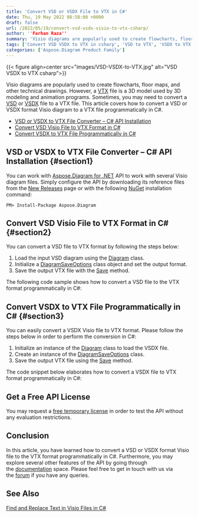 ```yaml
---
title: 'Convert VSD or VSDX File to VTX in C#'
date: Thu, 19 May 2022 08:58:00 +0000
draft: false
url: /2022/05/19/convert-vsd-vsdx-visio-to-vtx-csharp/
author: ''Farhan Raza''
summary: 'Visio diagrams are popularly used to create flowcharts, floor maps, and other technical drawings. However, a VTX file is a 3D model used by 3D modeling and animation programs. Sometimes, you may need to convert a VSD or VSDX file to a VTX file. This article covers how to **convert a VSD or VSDX format Visio diagram to a VTX file programmatically in C#.**'
tags: ['Convert VSD VSDX to VTX in csharp', 'VSD to VTX', 'VSDX to VTX', 'Visio to VTX File']
categories: ['Aspose.Diagram Product Family']
---
```




{{< figure align=center src="images/VSD-VSDX-to-VTX.jpg" alt="VSD VSDX to VTX csharp">}}


Visio diagrams are popularly used to create flowcharts, floor maps, and other technical drawings. However, a [VTX][1] file is a 3D model used by 3D modeling and animation programs. Sometimes, you may need to convert a [VSD][2] or [VSDX][3] file to a VTX file. This article covers how to convert a VSD or VSDX format Visio diagram to a VTX file programmatically in C#.

*   [VSD or VSDX to VTX File Converter – C# API Installation][4]
*   [Convert VSD Visio File to VTX Format in C#][5]
*   [Convert VSDX to VTX File Programmatically in C#][6]

## VSD or VSDX to VTX File Converter – C# API Installation {#section1}

You can work with [Aspose.Diagram for .NET][7] API to work with several Visio diagram files. Simply configure the API by downloading its reference files from the [New Releases][8] page or with the following [NuGet][9] installation command:

```
PM> Install-Package Aspose.Diagram
```

## Convert VSD Visio File to VTX Format in C# {#section2}

You can convert a VSD file to VTX format by following the steps below:

1.  Load the input VSD diagram using the [Diagram][10] class.
2.  Initialize a [DiagramSaveOptions][11] class object and set the output format.
3.  Save the output VTX file with the [Save][12] method.

The following code sample shows how to convert a VSD file to the VTX format programmatically in C#:



## Convert VSDX to VTX File Programmatically in C# {#section3}

You can easily convert a VSDX Visio file to VTX format. Please follow the steps below in order to perform the conversion in C#:

1.  Initialize an instance of the [Diagram][13] class to load the VSDX file.
2.  Create an instance of the [DiagramSaveOptions][14] class.
3.  Save the output VTX file using the [Save][15] method.

The code snippet below elaborates how to convert a VSDX file to VTX format programmatically in C#:



## Get a Free API License

You may request a [free temporary license][16] in order to test the API without any evaluation restrictions.

## Conclusion

In this article, you have learned how to convert a VSD or VSDX format Visio file to the VTX format programmatically in C#. Furthermore, you may explore several other features of the API by going through the [documentation][17] space. Please feel free to get in touch with us via the [forum][18] if you have any queries.

## See Also

[Find and Replace Text in Visio Files in C#][19]




[1]: https://docs.fileformat.com/visio/vtx/
[2]: https://docs.fileformat.com/visio/vsd/
[3]: https://docs.fileformat.com/visio/vsdx/
[4]: #section1
[5]: #section2
[6]: #section3
[7]: https://products.aspose.com/diagram/net/
[8]: https://downloads.aspose.com/diagram/net
[9]: https://www.nuget.org/packages/Aspose.Diagram/
[10]: https://apireference.aspose.com/diagram/net/aspose.diagram/diagram
[11]: https://apireference.aspose.com/diagram/net/aspose.diagram.saving/diagramsaveoptions
[12]: https://apireference.aspose.com/diagram/net/aspose.diagram/diagram/methods/save
[13]: https://apireference.aspose.com/diagram/net/aspose.diagram/diagram
[14]: https://apireference.aspose.com/diagram/net/aspose.diagram.saving/diagramsaveoptions
[15]: https://apireference.aspose.com/diagram/net/aspose.diagram/diagram/methods/save
[16]: https://purchase.aspose.com/temporary-license
[17]: https://docs.aspose.com/diagram/net/developer-guide/
[18]: https://forum.aspose.com/c/diagram
[19]: https://blog.aspose.com/2022/04/26/find-replace-visio-text-csharp/




